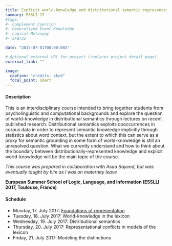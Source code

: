 ```yaml
---
title: Explicit world-knowledge and distributional semantic representations (with Asad Sayeed, ESSLI, July 2017)
summary: ESSLI-17
#tags:
#- Complement Coercion
#- Generalized Event Knowledge
#- Logical Metonymy
#- SFB732

date: "2017-07-01T00:00:00Z"

# Optional external URL for project (replaces project detail page).
external_link: ""

image:
  caption: "credits: xkcd"
  focal_point: Smart
---
```


<h4>Description </h4>

This is an interdisciplinary course intended to bring together students from psycholinguistic and computational backgrounds and explore the question of world-knowledge in distributional semantics through lectures on recent published research. Distributional semantics exploits cooccurrences in corpus data in order to represent semantic knowledge implicitly through statistics about word context, but the extent to which this can serve as a proxy for semantic grounding in some form of world-knowledge is still an unresolved question. What we currently understand and how to think about the boundary between distributionally-represented knowledge and explicit world-knowledge will be the main topic of the course.

<i> This course was prepared in collaboration with Asad Sayeed, but was eventually taught by him as I was on maternity leave</i>

<b>European Summer School of Logic, Language, and Information (ESSLLI 2017, Toulouse, France)</b>

<h4>Schedule </h4>

- Monday, 17. July 2017: [Foundations of representation](s1.pdf)
- Tuesday, 18. July 2017: World-knowledge in the lexicon
- Wednesday, 19. July 2017: Distributional semantics 
- Thursday, 20. July 2017: Representational conflicts in models of the lexicon
- Friday, 21. July 2017: Modeling the distinctions